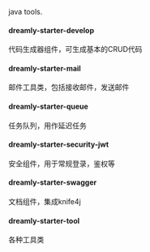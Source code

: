java tools.

#### dreamly-starter-develop
代码生成器组件，可生成基本的CRUD代码

#### dreamly-starter-mail
邮件工具类，包括接收邮件，发送邮件

#### dreamly-starter-queue
任务队列，用作延迟任务

#### dreamly-starter-security-jwt
安全组件，用于常规登录，鉴权等

#### dreamly-starter-swagger
文档组件，集成knife4j

#### dreamly-starter-tool
各种工具类

